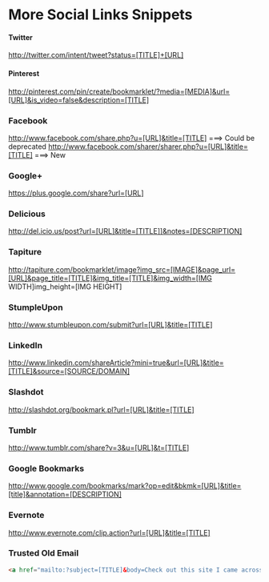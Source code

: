 # More Social Links Snippets


#### Twitter
http://twitter.com/intent/tweet?status=[TITLE]+[URL]

#### Pinterest
http://pinterest.com/pin/create/bookmarklet/?media=[MEDIA]&url=[URL]&is_video=false&description=[TITLE]

### Facebook
http://www.facebook.com/share.php?u=[URL]&title=[TITLE] ===> Could be deprecated
http://www.facebook.com/sharer/sharer.php?u=[URL]&title=[TITLE] ===> New

### Google+ 
https://plus.google.com/share?url=[URL]

### Delicious
http://del.icio.us/post?url=[URL]&title=[TITLE]]&notes=[DESCRIPTION]

### Tapiture
http://tapiture.com/bookmarklet/image?img_src=[IMAGE]&page_url=[URL]&page_title=[TITLE]&img_title=[TITLE]&img_width=[IMG WIDTH]img_height=[IMG HEIGHT]

### StumpleUpon
http://www.stumbleupon.com/submit?url=[URL]&title=[TITLE]

### LinkedIn
http://www.linkedin.com/shareArticle?mini=true&url=[URL]&title=[TITLE]&source=[SOURCE/DOMAIN]

### Slashdot
http://slashdot.org/bookmark.pl?url=[URL]&title=[TITLE]

### Tumblr 
http://www.tumblr.com/share?v=3&u=[URL]&t=[TITLE]

### Google Bookmarks
http://www.google.com/bookmarks/mark?op=edit&bkmk=[URL]&title=[title]&annotation=[DESCRIPTION]

### Evernote
http://www.evernote.com/clip.action?url=[URL]&title=[TITLE]

### Trusted Old Email
```html
<a href="mailto:?subject=[TITLE]&body=Check out this site I came across [URL]">[EMAIL]</a>
````


[archie makuwa]:http://aatsol.co.za/
[@aatsol]:http://twitter.com/aatsol
